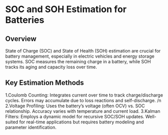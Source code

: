 # SOC and SOH Estimation for Batteries
## Overview
State of Charge (SOC) and State of Health (SOH) estimation are crucial for battery management, especially in electric vehicles and energy storage systems. SOC measures the remaining charge in a battery, while SOH tracks its aging and capacity loss over time.
## Key Estimation Methods
1.Coulomb Counting: Integrates current over time to track charge/discharge cycles. Errors may accumulate due to loss reactions and self-discharge. /n
2.Voltage Profiling: Uses the battery’s voltage (often OCV) vs. SOC relationship. Accuracy varies with temperature and current load.
3.Kalman Filters: Employs a dynamic model for recursive SOC/SOH updates. Well-suited for real-time applications but requires battery modeling and parameter identification.
